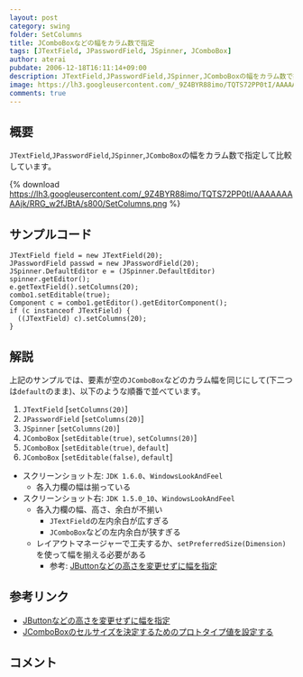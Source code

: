 ```yaml
---
layout: post
category: swing
folder: SetColumns
title: JComboBoxなどの幅をカラム数で指定
tags: [JTextField, JPasswordField, JSpinner, JComboBox]
author: aterai
pubdate: 2006-12-18T16:11:14+09:00
description: JTextField,JPasswordField,JSpinner,JComboBoxの幅をカラム数で指定して比較しています。
image: https://lh3.googleusercontent.com/_9Z4BYR88imo/TQTS72PP0tI/AAAAAAAAAjk/RRG_w2fJBtA/s800/SetColumns.png
comments: true
---
```

## 概要
`JTextField`,`JPasswordField`,`JSpinner`,`JComboBox`の幅をカラム数で指定して比較しています。

{% download https://lh3.googleusercontent.com/_9Z4BYR88imo/TQTS72PP0tI/AAAAAAAAAjk/RRG_w2fJBtA/s800/SetColumns.png %}

## サンプルコード
<pre class="prettyprint"><code>JTextField field = new JTextField(20);
JPasswordField passwd = new JPasswordField(20);
JSpinner.DefaultEditor e = (JSpinner.DefaultEditor) spinner.getEditor();
e.getTextField().setColumns(20);
combo1.setEditable(true);
Component c = combo1.getEditor().getEditorComponent();
if (c instanceof JTextField) {
  ((JTextField) c).setColumns(20);
}
</code></pre>

## 解説
上記のサンプルでは、要素が空の`JComboBox`などのカラム幅を同じにして(下二つは`default`のまま)、以下のような順番で並べています。

1. `JTextField` [`setColumns(20)`]
1. `JPasswordField` [`setColumns(20)`]
1. `JSpinner` [`setColumns(20)`]
1. `JComboBox` [`setEditable(true)`, `setColumns(20)`]
1. `JComboBox` [`setEditable(true)`, `default`]
1. `JComboBox` [`setEditable(false)`, `default`]

- スクリーンショット左: `JDK 1.6.0`、`WindowsLookAndFeel`
    - 各入力欄の幅は揃っている
- スクリーンショット右: `JDK 1.5.0_10`、`WindowsLookAndFeel`
    - 各入力欄の幅、高さ、余白が不揃い
        - `JTextField`の左内余白が広すぎる
        - `JComboBox`などの左内余白が狭すぎる
    - レイアウトマネージャーで工夫するか、`setPreferredSize(Dimension)`を使って幅を揃える必要がある
        - 参考: [JButtonなどの高さを変更せずに幅を指定](https://ateraimemo.com/Swing/ButtonWidth.html)

<!-- dummy comment line for breaking list -->

## 参考リンク
- [JButtonなどの高さを変更せずに幅を指定](https://ateraimemo.com/Swing/ButtonWidth.html)
- [JComboBoxのセルサイズを決定するためのプロトタイプ値を設定する](https://ateraimemo.com/Swing/PrototypeDisplayValue.html)

<!-- dummy comment line for breaking list -->

## コメント
